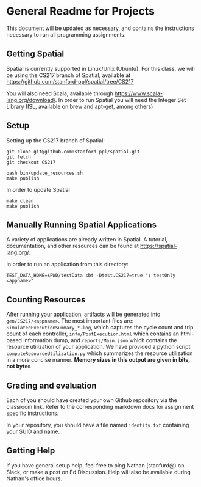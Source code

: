 # General Readme for Projects
This document will be updated as necessary, and contains the instructions necessary to run all programming assignments.

## Getting Spatial
Spatial is currently supported in Linux/Unix (Ubuntu). For this class, we will be using the CS217 branch of Spatial, available at https://github.com/stanford-ppl/spatial/tree/CS217

You will also need Scala, available through https://www.scala-lang.org/download/.
In order to run Spatial you will need the Integer Set Library (ISL, available on brew and apt-get, among others)

## Setup
Setting up the CS217 branch of Spatial:

```shell
git clone git@github.com:stanford-ppl/spatial.git
git fetch
git checkout CS217

bash bin/update_resources.sh
make publish
```

In order to update Spatial

```shell
make clean
make publish
```

## Manually Running Spatial Applications
A variety of applications are already written in Spatial. A tutorial, documentation, and other resources can be found at https://spatial-lang.org/.

In order to run an application from this directory:

```shell
TEST_DATA_HOME=$PWD/testData sbt -Dtest.CS217=true "; testOnly <appname>" 
```

## Counting Resources
After running your application, artifacts will be generated into `gen/CS217/<appname>`. The most important files are:
`SimulatedExecutionSummary_*.log`, which captures the cycle count and trip count of each controller, `info/PostExecution.html` which contains an html-based information dump, and `reports/Main.json`
which contains the resource utilization of your application. We have provided a python script `computeResourceUtilization.py` which summarizes the resource utilization in a more concise manner.
**Memory sizes in this output are given in bits, not bytes**


## Grading and evaluation
Each of you should have created your own Github repository via the classroom link. Refer to the corresponding markdown docs for assignment specific instructions.

In your repository, you should have a file named `identity.txt` containing your SUID and name.

## Getting Help
If you have general setup help, feel free to ping Nathan (stanfurd@) on Slack, or make a post on Ed Discussion. Help will also be available during Nathan's office hours.